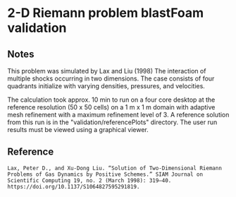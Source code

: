 # 2-D Riemann problem blastFoam validation

## Notes

This problem was simulated by Lax and Liu (1998) The interaction of multiple shocks occurring in two dimensions. The case consists of four quadrants initialize with varying densities, pressures, and velocities.

The calculation took approx. 10 min to run on a four core desktop at the reference resolution (50 x 50 cells) on a 1 m  x 1 m domain with adaptive mesh refinement with a maximum refinement level of 3. A reference solution from this run is in the "validation/referencePlots" directory. The user run results must be viewed using a graphical viewer.


## Reference

```
Lax, Peter D., and Xu-Dong Liu. “Solution of Two-Dimensional Riemann Problems of Gas Dynamics by Positive Schemes.” SIAM Journal on Scientific Computing 19, no. 2 (March 1998): 319–40. https://doi.org/10.1137/S1064827595291819.
```

